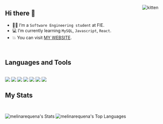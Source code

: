 <p><img align="right" src="https://i.gifer.com/origin/ac/aca12e1e7419bd2ec086801c8ad6317c_w200.gif" alt="kitten" /></p>

## Hi there 👋

- :student: I’m a `Software Engineering student` at FIE.
- :computer: I’m currently learning `MySQL`, `Javascript`, `React`.
- :boom: You can visit [MY WEBSITE](https://melirequena.com/).
<br>

## Languages and Tools
<br>
<span> 
  <img src="https://img.shields.io/badge/HTML-%23E34F26.svg?logo=html5&logoColor=white">
  <img src= "https://img.shields.io/badge/C++-%2300599C.svg?logo=c%2B%2B&logoColor=white">
  <img src="https://img.shields.io/badge/CSS-1572B6?logo=css3&logoColor=fff">
  <img src="https://img.shields.io/badge/C-00599C?logo=c&logoColor=white">
  <img src="https://img.shields.io/badge/Python-3776AB?logo=python&logoColor=fff">
  <img src= "https://custom-icon-badges.demolab.com/badge/Visual%20Studio%20Code-0078d7.svg?logo=vsc&logoColor=white">
  <img src= "https://img.shields.io/badge/Figma-F24E1E?logo=figma&logoColor=white">
</span>

## My Stats
<br>

![melinarequena's Stats](https://github-readme-stats.vercel.app/api?username=melinarequena&theme=radical&show_icons=true&hide_border=true&count_private=true)
![melinarequena's Top Languages](https://github-readme-stats.vercel.app/api/top-langs/?username=melinarequena&theme=radical&show_icons=true&hide_border=true&layout=compact)





